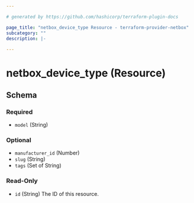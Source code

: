 ```yaml
---

# generated by https://github.com/hashicorp/terraform-plugin-docs

page_title: "netbox_device_type Resource - terraform-provider-netbox"
subcategory: ""
description: |-
  
---
```


# netbox_device_type (Resource)

<!-- schema generated by tfplugindocs -->

## Schema

### Required

- `model` (String)

### Optional

- `manufacturer_id` (Number)
- `slug` (String)
- `tags` (Set of String)

### Read-Only

- `id` (String) The ID of this resource.


